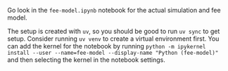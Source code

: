 Go look in the `fee-model.ipynb` notebook for the actual simulation and fee model.

The setup is created with `uv`, so you should be good to run `uv sync` to get setup. Consider running `uv venv` to create a virtual environment first. You can add the kernel for the notebook by running `python -m ipykernel install --user --name=fee-model --display-name "Python (fee-model)"` and then selecting the kernel in the notebook settings.
